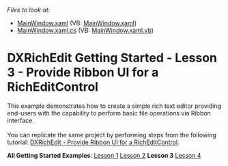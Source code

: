<!-- default file list -->
*Files to look at*:

* [MainWindow.xaml](./CS/WpfApplication1/MainWindow.xaml) (VB: [MainWindow.xaml](./VB/WpfApplication1/MainWindow.xaml))
* [MainWindow.xaml.cs](./CS/WpfApplication1/MainWindow.xaml.cs) (VB: [MainWindow.xaml.vb](./VB/WpfApplication1/MainWindow.xaml.vb))
<!-- default file list end -->
# DXRichEdit Getting Started - Lesson 3 - Provide Ribbon UI for a RichEditControl


<p>This example demonstrates how to create a simple rich text editor providing end-users with the capability to perform basic file operations via Ribbon interface.<br><br>You can replicate the same project by performing steps from the following tutorial: <a href="http://help.devexpress.com/#WPF/CustomDocument8853">DXRichEdit - Provide Ribbon UI for a RichEditControl</a>.</p>
<p><strong>All Getting Started Examples</strong>: <a href="https://www.devexpress.com/Support/Center/p/E2586">Lesson 1</a> <a href="https://www.devexpress.com/Support/Center/p/E2587">Lesson 2</a> <strong>Lesson 3</strong> <a href="https://www.devexpress.com/Support/Center/p/E2593">Lesson 4</a></p>

<br/>


